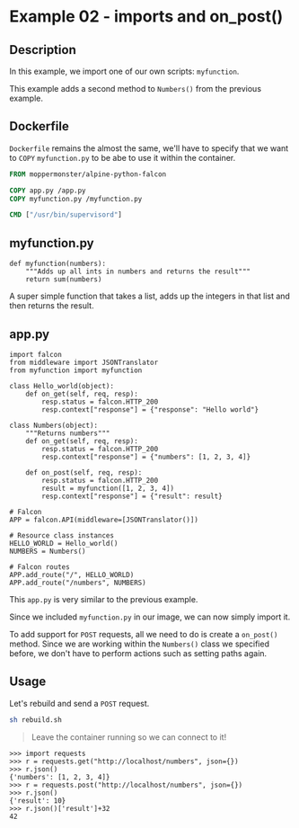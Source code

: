 # Example 02 - imports and on_post()

## Description
In this example, we import one of our own scripts: `myfunction`.

This example adds a second method to `Numbers()` from the previous example.

## Dockerfile
`Dockerfile` remains the almost the same, we'll have to specify that we want to `COPY` `myfunction.py` to be abe to use it within the container.

```Dockerfile
FROM moppermonster/alpine-python-falcon

COPY app.py /app.py
COPY myfunction.py /myfunction.py

CMD ["/usr/bin/supervisord"]
```

## myfunction.py

```python3
def myfunction(numbers):
    """Adds up all ints in numbers and returns the result"""
    return sum(numbers)
```
A super simple function that takes a list, adds up the integers in that list and then returns the result.

## app.py

```python3
import falcon
from middleware import JSONTranslator
from myfunction import myfunction

class Hello_world(object):
    def on_get(self, req, resp):
        resp.status = falcon.HTTP_200
        resp.context["response"] = {"response": "Hello world"}

class Numbers(object):
    """Returns numbers"""
    def on_get(self, req, resp):
        resp.status = falcon.HTTP_200
        resp.context["response"] = {"numbers": [1, 2, 3, 4]}

    def on_post(self, req, resp):
        resp.status = falcon.HTTP_200
        result = myfunction([1, 2, 3, 4])
        resp.context["response"] = {"result": result}

# Falcon
APP = falcon.API(middleware=[JSONTranslator()])

# Resource class instances
HELLO_WORLD = Hello_world()
NUMBERS = Numbers()

# Falcon routes
APP.add_route("/", HELLO_WORLD)
APP.add_route("/numbers", NUMBERS)
```

This `app.py` is very similar to the previous example.

Since we included `myfunction.py` in our image, we can now simply import it.

To add support for `POST` requests, all we need to do is create a `on_post()` method. Since we are working within the `Numbers()` class we specified before, we don't have to perform actions such as setting paths again.

## Usage

Let's rebuild and send a `POST` request.

```bash
sh rebuild.sh
```
> Leave the container running so we can connect to it!

```python3
>>> import requests
>>> r = requests.get("http://localhost/numbers", json={})
>>> r.json()
{'numbers': [1, 2, 3, 4]}
>>> r = requests.post("http://localhost/numbers", json={})
>>> r.json()
{'result': 10}
>>> r.json()['result']+32
42
```
